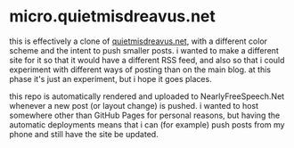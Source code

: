 # micro.quietmisdreavus.net

this is effectively a clone of [quietmisdreavus.net], with a different color scheme and the intent
to push smaller posts. i wanted to make a different site for it so that it would have a different
RSS feed, and also so that i could experiment with different ways of posting than on the main blog.
at this phase it's just an experiment, but i hope it goes places.

[quietmisdreavus.net]: https://github.com/QuietMisdreavus/quietmisdreavus.net

this repo is automatically rendered and uploaded to NearlyFreeSpeech.Net whenever a new post (or
layout change) is pushed. i wanted to host somewhere other than GitHub Pages for personal reasons,
but having the automatic deployments means that i can (for example) push posts from my phone and
still have the site be updated.
